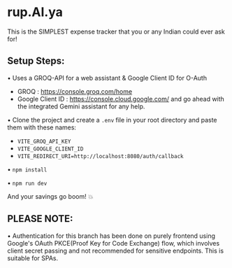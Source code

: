 # rup.AI.ya

This is the SIMPLEST expense tracker that you or any Indian could ever ask for!

## Setup Steps:

• Uses a GROQ-API for a web assistant & Google Client ID for O-Auth
  - GROQ : https://console.groq.com/home
  - Google Client ID : https://console.cloud.google.com/ and go ahead with the integrated Gemini assistant for any help.

• Clone the project and create a `.env` file in your root directory and paste them with these names:
  - `VITE_GROQ_API_KEY`
  - `VITE_GOOGLE_CLIENT_ID`
  - `VITE_REDIRECT_URI=http://localhost:8080/auth/callback`

• `npm install`

• `npm run dev`

And your savings go boom! 💥

## PLEASE NOTE:
• Authentication for this branch has been done on purely frontend using Google's OAuth PKCE(Proof Key for Code Exchange) flow, which involves client secret passing and not recommended for sensitive endpoints. This is suitable for SPAs.

